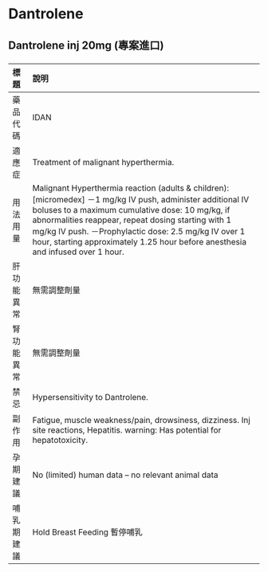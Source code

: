 # Dantrolene

## Dantrolene inj 20mg (專案進口)

##### 

| 標題       | 說明                                                                                                                                                                                                                                                                                                                                                             |
|:-----------|:-----------------------------------------------------------------------------------------------------------------------------------------------------------------------------------------------------------------------------------------------------------------------------------------------------------------------------------------------------------------|
| 藥品代碼   | IDAN                                                                                                                                                                                                                                                                                                                                                             |
| 適應症     | Treatment of malignant hyperthermia.                                                                                                                                                                                                                                                                                                                             |
| 用法用量   | Malignant Hyperthermia reaction (adults & children): [micromedex] －1 mg/kg IV push, administer additional IV boluses to a maximum cumulative dose: 10 mg/kg, if abnormalities reappear, repeat dosing starting with 1 mg/kg IV push. －Prophylactic dose: 2.5 mg/kg IV over 1 hour, starting approximately 1.25 hour before anesthesia and infused over 1 hour. |
| 肝功能異常 | 無需調整劑量                                                                                                                                                                                                                                                                                                                                                     |
| 腎功能異常 | 無需調整劑量                                                                                                                                                                                                                                                                                                                                                     |
| 禁忌       | Hypersensitivity to Dantrolene.                                                                                                                                                                                                                                                                                                                                  |
| 副作用     | Fatigue, muscle weakness/pain, drowsiness, dizziness. Inj site reactions, Hepatitis. warning: Has potential for hepatotoxicity.                                                                                                                                                                                                                                  |
| 孕期建議   | No (limited) human data – no relevant animal data                                                                                                                                                                                                                                                                                                                |
| 哺乳期建議 | Hold Breast Feeding 暫停哺乳                                                                                                                                                                                                                                                                                                                                     |

